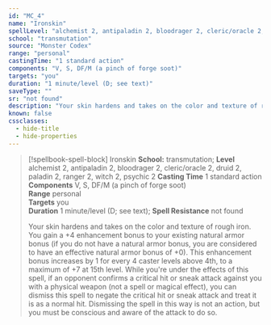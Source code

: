 ```yaml
---
id: "MC_4"
name: "Ironskin"
spellLevel: "alchemist 2, antipaladin 2, bloodrager 2, cleric/oracle 2, druid 2, paladin 2, ranger 2, witch 2, psychic 2"
school: "transmutation"
source: "Monster Codex"
range: "personal"
castingTime: "1 standard action"
components: "V, S, DF/M (a pinch of forge soot)"
targets: "you"
duration: "1 minute/level (D; see text)"
saveType: ""
sr: "not found"
description: "Your skin hardens and takes on the color and texture of rough iron. You gain a +4 enhancement bonus to your existing natural armor bonus (if you do not have a natural armor bonus, you are considered to have an effective natural armor bonus of +0). This enhancement bonus increases by 1 for every 4 caster levels above 4th, to a maximum of +7 at 15th level.  While you're under the effects of this spell, if an opponent confirms a critical hit or sneak attack against you with a physical weapon (not a spell or magical effect), you can dismiss this spell to negate the critical hit or sneak attack and treat it is as a normal hit. Dismissing the spell in this way is not an action, but you must be conscious and aware of the attack to do so."
known: false
cssclasses:
  - hide-title
  - hide-properties
---
```


> [!spellbook-spell-block] Ironskin
> **School:** transmutation; **Level** alchemist 2, antipaladin 2, bloodrager 2, cleric/oracle 2, druid 2, paladin 2, ranger 2, witch 2, psychic 2
> **Casting Time** 1 standard action  
> **Components** V, S, DF/M (a pinch of forge soot)  
> **Range** personal  
> **Targets** you  
> **Duration** 1 minute/level (D; see text); **Spell Resistance** not found
> 
> Your skin hardens and takes on the color and texture of rough iron. You gain a +4 enhancement bonus to your existing natural armor bonus (if you do not have a natural armor bonus, you are considered to have an effective natural armor bonus of +0). This enhancement bonus increases by 1 for every 4 caster levels above 4th, to a maximum of +7 at 15th level.  While you're under the effects of this spell, if an opponent confirms a critical hit or sneak attack against you with a physical weapon (not a spell or magical effect), you can dismiss this spell to negate the critical hit or sneak attack and treat it is as a normal hit. Dismissing the spell in this way is not an action, but you must be conscious and aware of the attack to do so.